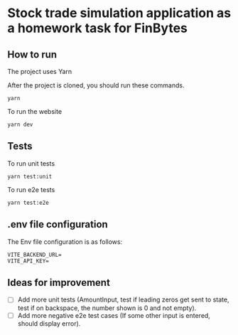 # Stock trade simulation application as a homework task for FinBytes

## How to run

The project uses Yarn

After the project is cloned, you should run these commands.

```
yarn
```

To run the website

```
yarn dev
```

## Tests

To run unit tests

```
yarn test:unit
```

To run e2e tests

```
yarn test:e2e
```

## .env file configuration

The Env file configuration is as follows:

```
VITE_BACKEND_URL=
VITE_API_KEY=
```

## Ideas for improvement

- [ ] Add more unit tests (AmountInput, test if leading zeros get sent to state, test if on backspace, the number shown is 0 and not empty).
- [ ] Add more negative e2e test cases (If some other input is entered, should display error).
